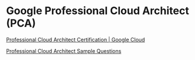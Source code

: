 # Google Professional Cloud Architect (PCA)

[Professional Cloud Architect Certification  |  Google Cloud](https://cloud.google.com/certification/cloud-architect)

[Professional Cloud Architect Sample Questions](https://docs.google.com/forms/d/e/1FAIpQLSf54f7FbtSJcXUY6-DUHfBG31jZ3pujgb8-a5io_9biJsNpqg/formResponse)
